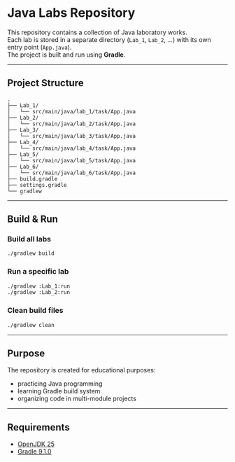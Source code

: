 # Java Labs Repository

This repository contains a collection of Java laboratory works.  
Each lab is stored in a separate directory (`Lab_1`, `Lab_2`, …) with its own entry point (`App.java`).  
The project is built and run using **Gradle**.

---

## Project Structure

```
.
├── Lab_1/
│   └── src/main/java/lab_1/task/App.java
├── Lab_2/
│   └── src/main/java/lab_2/task/App.java
├── Lab_3/
│   └── src/main/java/lab_3/task/App.java
├── Lab_4/
│   └── src/main/java/lab_4/task/App.java
├── Lab_5/
│   └── src/main/java/lab_5/task/App.java
├── Lab_6/
│   └── src/main/java/lab_6/task/App.java
├── build.gradle
├── settings.gradle
└── gradlew
```

---

## Build & Run

### Build all labs
```bash
./gradlew build
```

### Run a specific lab
```bash
./gradlew :Lab_1:run
./gradlew :Lab_2:run
```

### Clean build files
```bash
./gradlew clean
```

---

## Purpose
The repository is created for educational purposes:  
- practicing Java programming  
- learning Gradle build system  
- organizing code in multi-module projects  

---

## Requirements
- [OpenJDK 25](https://jdk.java.net/25)  
- [Gradle 9.1.0](https://gradle.org/install/)

